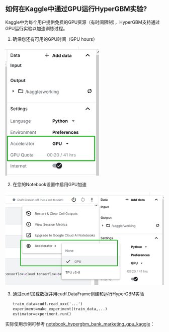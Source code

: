 ## 如何在Kaggle中通过GPU运行HyperGBM实验?



Kaggle中为每个用户提供免费的GPU资源（有时间限制），HyperGBM支持通过GPU运行实验以加速训练过程。


1. 确保您还有可用的GPU时间（GPU hours）

![DataCanvas AutoML Toolkit](../images/kaggle_gpu_hours.png)

2. 在您的Notebook设置中启用GPU加速

![DataCanvas AutoML Toolkit](../images/kaggle_gpu_setting.png)

3. 通过cudf加载数据并用cudf.DataFrame创建和运行HyperGBM实验

    ```
    train_data=cudf.read_xxx('...')
    experiment=make_experiment(train_data,...)
    estimator=experiment.run()
    ```

   


实际使用示例可参考 [notebook_hypergbm_bank_marketing_gpu_kaggle](https://www.kaggle.com/tele6224/notebook-hypergbm-bank-marking-gpu)：



